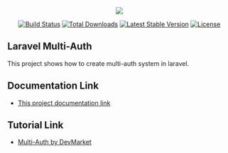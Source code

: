 <p align="center"><img src="https://laravel.com/assets/img/components/logo-laravel.svg"></p>

<p align="center">
<a href="https://travis-ci.org/laravel/framework"><img src="https://travis-ci.org/laravel/framework.svg" alt="Build Status"></a>
<a href="https://packagist.org/packages/laravel/framework"><img src="https://poser.pugx.org/laravel/framework/d/total.svg" alt="Total Downloads"></a>
<a href="https://packagist.org/packages/laravel/framework"><img src="https://poser.pugx.org/laravel/framework/v/stable.svg" alt="Latest Stable Version"></a>
<a href="https://packagist.org/packages/laravel/framework"><img src="https://poser.pugx.org/laravel/framework/license.svg" alt="License"></a>
</p>

## Laravel Multi-Auth
This project shows how to create multi-auth system in laravel.

## Documentation Link

- [This project documentation link](https://github.com/shuvo4054/multi-authentication-in-laravel-DevMarketer/tree/master/Multi%20Authentication%20in%20Laravel%20Documentation)

## Tutorial Link

- [Multi-Auth by DevMarket](https://www.youtube.com/watch?v=iKRLrJXNN4M&list=PLwAKR305CRO9S6KVHMJYqZpjPzGPWuQ7Q) 

